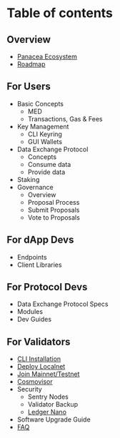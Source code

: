 # Table of contents

## Overview

* [Panacea Ecosystem](overview/panacea-ecosystem.md)
* [Roadmap](overview/roadmap.md)

## For Users

* Basic Concepts
  * MED
  * Transactions, Gas & Fees
* Key Management
  * CLI Keyring
  * GUI Wallets
* Data Exchange Protocol
  * Concepts
  * Consume data
  * Provide data
* Staking
* Governance
  * Overview
  * Proposal Process
  * Submit Proposals
  * Vote to Proposals

## For dApp Devs

* Endpoints
* Client Libraries

## For Protocol Devs

* Data Exchange Protocol Specs
* Modules
* Dev Guides

## For Validators

* [CLI Installation](validators/cli-installation.md)
* [Deploy Localnet](validators/deploy-localnet.md)
* [Join Mainnet/Testnet](validators/join-mainnet-testnet.md)
* [Cosmovisor](validators/cosmovisor.md)
* Security
  * Sentry Nodes
  * Validator Backup
  * [Ledger Nano](validators/ledger-nano.md)
* Software Upgrade Guide
* [FAQ](validators/faq.md)
